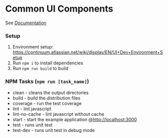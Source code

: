 # Common UI Components

See [Documentation](https://github.com/ContinuumLLC/p2-common-ui/wiki)

### Setup
 1. Environment setup: https://continuum.atlassian.net/wiki/display/EN/UI+Dev+Environment+Setup
 3. Run `npm i` to install dependencies
 4. Run `npm run build` to build

### NPM Tasks (`npm run [task_name]`)
 - clean - cleans the output directories
 - build - build the distribution files
 - coverage - run the test coverage
 - lint - lint javascript
 - lint-no-cache - lint javascript without cache
 - start - start the example application @[http://localhost:3000](http://localhost:3000)
 - test - runs unit test
 - test-dev - runs unit test in debug mode
